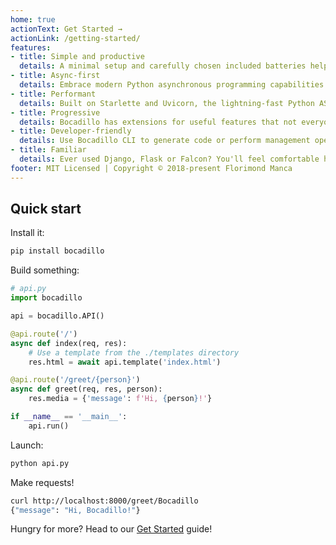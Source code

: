 ```yaml
---
home: true
actionText: Get Started →
actionLink: /getting-started/
features:
- title: Simple and productive
  details: A minimal setup and carefully chosen included batteries help you solve common (and more advanced) problems in no time. 
- title: Async-first
  details: Embrace modern Python asynchronous programming capabilities! Don't worry, though — it's all optional.
- title: Performant
  details: Built on Starlette and Uvicorn, the lightning-fast Python ASGI toolkit and server.
- title: Progressive
  details: Bocadillo has extensions for useful features that not everyone might need, like talking to a database.
- title: Developer-friendly
  details: Use Bocadillo CLI to generate code or perform management operations in a breeze.
- title: Familiar
  details: Ever used Django, Flask or Falcon? You'll feel comfortable here.
footer: MIT Licensed | Copyright © 2018-present Florimond Manca
---
```


## Quick start

Install it:

```bash
pip install bocadillo
```

Build something:

```python
# api.py
import bocadillo

api = bocadillo.API()

@api.route('/')
async def index(req, res):
    # Use a template from the ./templates directory
    res.html = await api.template('index.html')

@api.route('/greet/{person}')
async def greet(req, res, person):
    res.media = {'message': f'Hi, {person}!'}

if __name__ == '__main__':
    api.run()
```

Launch:

```bash
python api.py
```

Make requests!

```bash
curl http://localhost:8000/greet/Bocadillo
{"message": "Hi, Bocadillo!"}
```

Hungry for more? Head to our [Get Started](./getting-started/README.md) guide!
